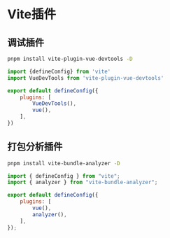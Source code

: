 # Vite插件

## 调试插件

```bash
pnpm install vite-plugin-vue-devtools -D
```

```javascript
import {defineConfig} from 'vite'
import VueDevTools from 'vite-plugin-vue-devtools'

export default defineConfig({
    plugins: [
        VueDevTools(),
        vue(),
    ],
})
```

## 打包分析插件

```bash
pnpm install vite-bundle-analyzer -D
```

```javascript
import { defineConfig } from "vite";
import { analyzer } from "vite-bundle-analyzer";

export default defineConfig({
    plugins: [
        vue(),
        analyzer(),
    ],
});
```
